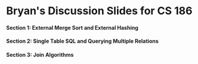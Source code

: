 # Bryan's Discussion Slides for CS 186
#### Section 1: External Merge Sort and External Hashing
#### Section 2: Single Table SQL and Querying Multiple Relations 
#### Section 3: Join Algorithms

